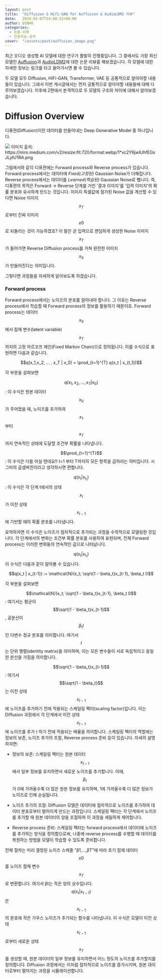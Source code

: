 ```yaml
---
layout: post
title:  "Diffusion & Hifi-GAN for Auffusion & AudioLDM2 리뷰"
date:   2024-02-07T14:08:52+09:00
author: DINHO
categories:
  - 논문-리뷰
  - 인공지능-공부
cover:  "/assets/post/auffusion_image.png"
---
```


최근 오디오 생성형 AI 모델에 대한 연구가 활발히 진행중입니다. 그 중에서도 가장 최신 모델인 [Auffusion](https://auffusion.github.io/)과 [AudioLDM2](https://audioldm.github.io/audioldm2/)에 대한 논문 리뷰를 해보겠습니다. 각 모델에 대한 자세한 정보는 링크를 타고 들어가시면 볼 수 있습니다. 

두 모델 모두 Diffusion, HiFi-GAN, Transformer, VAE 등 공통적으로 알아야할 내용들이 있습니다. 그래서 이번 게시글에서는 먼저 공통적으로 알아야할 내용들에 대해 다루어보겠습니다. 이후에 2편에서 본격적으로 두 모델의 구조와 차이에 대해서 알아보겠습니다.

# Diffusion Overview

디퓨젼(Diffusion)이란 데이터를 만들어내는 Deep Generative Model 중 하나입니다.

<img src="https://miro.medium.com/v2/resize:fit:720/format:webp/1*xc2Y6jwIUhfEGxJLytU1RA.png">
이미지 출처: https://miro.medium.com/v2/resize:fit:720/format:webp/1*xc2Y6jwIUhfEGxJLytU1RA.png

그림에서와 같이 디퓨젼에는 Forward process와 Reverse process가 있습니다. Forward process에서는 데이터에 _Fixed(고정된)_ Gaussian Noise가 더해집니다. Reverse process에서는 데이터를 _Learned(학습된)_ Gaussian Noise로 뺍니다. 즉, 디퓨젼의 목적은 Forward -> Reverse 단계를 거친 '결과 이미지'를 '입력 이미지'의 확률 분포와 유사하게 만드는 것입니다. 이미지 픽셀값에 첨가된 Noise 값을 계산할 수 있다면 Noise 이미지 $$x_T$$ 로부터 진짜 이미지 $$x0$$로 되돌리는 것이 가능하겠죠? 이 말은 곧 입력으로 랜덤하게 생성한 Noise 이미지 $$x_T$$가 들어가면 Reverse Diffusion process를 거쳐 완전한 이미지 $$x_0$$가 만들어진다는 의미입니다.

그렇다면 과정들을 자세하게 알아보도록 하겠습니다.

### Forward process

Forward process에서는 노이즈의 분포를 알아내야 합니다. 그 이유는 Reverse process에서 학습할 때 Forward process의 정보를 활용하기 때문이죠. Forward process는 데이터 $$x_0$$ 에서 잠재 변수(latent variable) $$x_T$$ 까지의 고정 마르코프 체인(Fixed Markov Chain)으로 정의됩니다. 이를 수식으로 표현하면 다음과 같습니다.

$$q(x_1,x_2, ... , x_T | x_0) = \prod_{t=1}^{T} q(x_t | x_{t_1})$$

각 부분을 살펴보면

$$q(x_1,x_2, ... , x_T | x_0)$$ : 이 수식은 원본 데이터 $$x_0$$ 가 주어졌을 때, 노이즈를 추가하여 $$x_1$$ 부터 $$x_T$$ 까지 연속적인 상태에 도달할 조건부 확률을 나타냅니다. 

$$\prod_{t=1}^{T}$$ : 이 수식은 다들 아실 텐데요!! t=1 부터 T까지의 모든 항목을 곱하라는 의미입니다. 시그마의 곱셈버전이라고 생각하시면 편합니다.

$$q(x_t | x_{t_1})$$ : 이 수식은 각 단계 t에서의 상태 $$x_t$$ 가 이전 상태 $$x_{t-1}$$ 에 기반할 때의 확률 분포를 나타냅니다.

요약하자면 이 수식은 노이즈가 점차적으로 추가되는 과정을 수학적으로 모델링한 것입니다. 각 단계에서의 변화는 조건부 확률 분포를 사용하여 표현되며, 전체 Forward process는 이러한 변화들의 연속적인 곱으로 나타납니다.

$$q(x_t | x_{t_1})$$ 이 수식은 다음과 같이 알아볼 수 있습니다.

$$q(x_t | x_{t-1}) := \mathcal{N}(x_t; \sqrt{1 - \beta_t}x_{t-1}, \beta_t I)$$ 

각 부분을 살펴보면

$$\mathcal{N}(x_t; \sqrt{1 - \beta_t}x_{t-1}, \beta_t I)$$ : 여기서는 평균이 $$\sqrt{1 - \beta_t}x_{t-1}$$ , 공분산이 $$\beta_t I$$ 인 다변수 정규 분포를 의미합니다. 여기서 $$I$$는 단위 행렬(identity matrix)을 의미하며, 이는 모든 변수들이 서로 독립적이고 동일한 분산을 가짐을 의미합니다.

$$\sqrt{1 - \beta_t}x_{t-1}$$ : 여기서 $$\sqrt{1 - \beta_t}$$ 는 이전 상태 $$x_{t−1}$$ 에 노이즈를 추가하기 전에 적용되는 스케일링 팩터(scaling factor)입니다. 이는 Diffusion 과정에서 각 단계에서 이전 상태 $$x_{t−1}$$ 에 노이즈를 추가ㅏ하기 전에 적용되는 배율을 의미합니다. 스케일링 펙터의 역할에는 정보의 보존, 노이즈 추가의 조절, Reverse process 준비 등이 있습니다. 자세히 설명하자면:

- 정보의 보존: 스케일링 팩터는 원본 데이터 $$x_{t−1}$$ 에서 일부 정보를 유지하면서 새로운 노이즈를 추가합니다. 이때, $$\beta_t$$ 가 0에 가까울수록 더 많은 원본 정보를 유지하며, 1에 가까울수록 더 많은 정보가 노이즈로 인해 손실됩니다.

- 노이즈 추가의 조절: Diffusion 모델은 데이터에 점차적으로 노이즈를 추가하여 데이터 분포로부터 멀어지게 만드는 과정입니다. 스케일링 팩터는 각 단계에서 노이즈를 추가할 때 원본 데이터의 양을 조절하여 이 과정을 세밀하게 제어합니다.

- Reverse process 준비: 스케일링 팩터는 forward process에서 데이터에 노이즈를 추가하는 방식을 정의함으로써, 나중에 reverse process를 수행할 때 데이터를 복원하는 방법을 모델이 학습할 수 있도록 준비합니다.

전체 절차는 미리 결정된 노이즈 스케줄 "β1,...,βT"에 따라 초기 잠재 데이터 $$x0$$ 를 노이즈 잠재 변수 $$x_T$$ 로 변환합니다. 여기서 βt는 작은 양의 상수입니다. $$q(x_t | x_{t−1})$$ 은 $$x_{t−1}$$ 의 분포에 작은 가우스 노이즈가 추가되는 함수를 나타냅니다. 이 수식은 모델이 이전 상태 $$x_{t−1}$$ 로부터 새로운 상태 $$x_T$$ 를 생성할 때, 원본 데이터의 일부 정보를 유지하면서 어느 정도의 노이즈를 추가할지를 정의합니다. Diffusion 과정에서는 이처럼 점차적으로 노이즈를 증가시키며, 원본 데이터로부터 멀어지는 과정을 시뮬레이션합니다.
